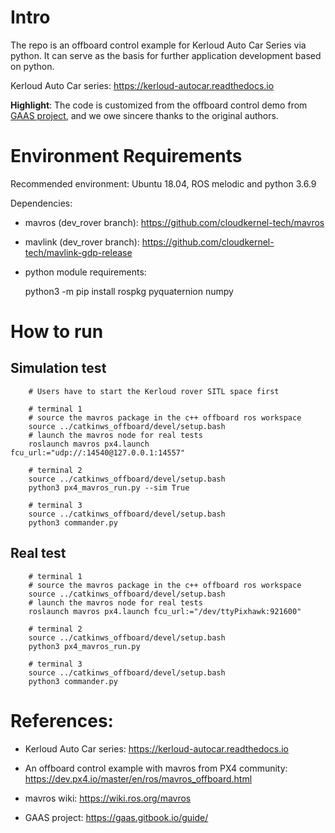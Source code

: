 # Intro

The repo is an offboard control example for Kerloud Auto Car Series via python. It can serve as the basis for further application development based on python.

Kerloud Auto Car series: <https://kerloud-autocar.readthedocs.io>

**Highlight**: The code is customized from the offboard control demo from [GAAS project](https://gaas.gitbook.io/guide/software-realization-build-your-own-autonomous-drone/build-your-own-autonomous-drone-e01-offboard-control-and-gazebo-simulation>),
and we owe sincere thanks to the original authors.

# Environment Requirements

Recommended environment: Ubuntu 18.04, ROS melodic and python 3.6.9

Dependencies: 
* mavros (dev_rover branch): <https://github.com/cloudkernel-tech/mavros>
* mavlink (dev_rover branch): <https://github.com/cloudkernel-tech/mavlink-gdp-release>
* python module requirements:

    python3 -m pip install rospkg pyquaternion numpy

# How to run 

## Simulation test

        # Users have to start the Kerloud rover SITL space first  
        
        # terminal 1
        # source the mavros package in the c++ offboard ros workspace
        source ../catkinws_offboard/devel/setup.bash
        # launch the mavros node for real tests
        roslaunch mavros px4.launch fcu_url:="udp://:14540@127.0.0.1:14557"
        
        # terminal 2
        source ../catkinws_offboard/devel/setup.bash
        python3 px4_mavros_run.py --sim True
        
        # terminal 3
        source ../catkinws_offboard/devel/setup.bash
        python3 commander.py

## Real test

        # terminal 1
        # source the mavros package in the c++ offboard ros workspace
        source ../catkinws_offboard/devel/setup.bash
        # launch the mavros node for real tests
        roslaunch mavros px4.launch fcu_url:="/dev/ttyPixhawk:921600"
        
        # terminal 2
        source ../catkinws_offboard/devel/setup.bash
        python3 px4_mavros_run.py
        
        # terminal 3
        source ../catkinws_offboard/devel/setup.bash
        python3 commander.py


# References:

* Kerloud Auto Car series: <https://kerloud-autocar.readthedocs.io>

* An offboard control example with mavros from PX4 community: <https://dev.px4.io/master/en/ros/mavros_offboard.html>

* mavros wiki: <https://wiki.ros.org/mavros>

* GAAS project: <https://gaas.gitbook.io/guide/>
